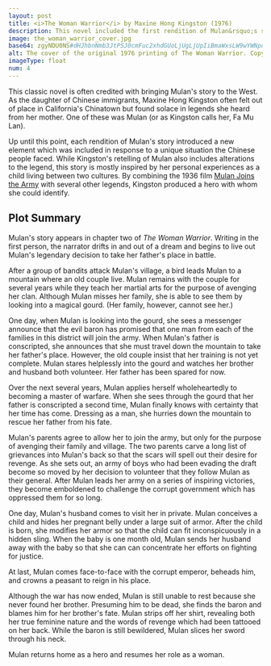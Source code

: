```yaml
---
layout: post
title: <i>The Woman Warrior</i> by Maxine Hong Kingston (1976)
description: This novel included the first rendition of Mulan&rsquo;s story which achieved widespread attention in the English-speaking world.
image: the_woman_warrior_cover.jpg
base64: zgyNDU0NS#dHJhbnNmb3JtPSJ0cmFuc2xhdGUoLjUgLjUpIiBmaWxsLW9wYWNpdHk9Ii41Ij48ZWxsaXBzZSBmaWxsPSIjZmZlNTM2IiBjeD0iMTMiIGN5PSIxMiIgcng9IjMiIHJ5PSIyIi8+PGVsbGlwc2UgZmlsbD0iI2NiYjJiYyIgY3g9IjciIGN5PSIzIiByeD0iMTEiIHJ5PSIxIi8+PHBhdGggZmlsbD0iIzQ3MDAxZCIgZD0iTTQgOGwtMTkgMjAgMi00NHoiLz48cGF0aCBmaWxsPSIjNjEwNjMwIiBkPSJNOS44IDcuMkwzNSA1LjEgMTQuNy00bDE0LjUgMjIuNXoiLz48L2c+PC9zdmc+
alt: The cover of the original 1976 printing of The Woman Warrior. Copyright &copy;1976 Alfred A. Knopf, Inc.
imageType: float
num: 4
---
```


This classic novel is often credited with bringing Mulan's story to the West. As the daughter of Chinese immigrants, Maxine Hong Kingston often felt out of place in California's Chinatown but found solace in legends she heard from her mother. One of these was Mulan (or as Kingston calls her, Fa Mu Lan).

Up until this point, each rendition of Mulan's story introduced a new element which was included in response to a unique situation the Chinese people faced. While Kingston's retelling of Mulan also includes alterations to the legend, this story is mostly inspired by her personal experiences as a child living between two cultures. By combining the 1936 film [Mulan Joins the Army](/pages/post_imperial/mulan_joins_the_army_1936) with several other legends, Kingston produced a hero with whom she could identify.

<h2>Plot Summary</h2>

Mulan's story appears in chapter two of *The Woman Warrior*. Writing in the first person, the narrator drifts in and out of a dream and begins to live out Mulan's legendary decision to take her father's place in battle.

After a group of bandits attack Mulan's village, a bird leads Mulan to a mountain where an old couple live. Mulan remains with the couple for several years while they teach her martial arts for the purpose of avenging her clan. Although Mulan misses her family, she is able to see them by looking into a magical gourd. (Her family, however, cannot see her.)

One day, when Mulan is looking into the gourd, she sees a messenger announce that the evil baron has promised that one man from each of the families in this district will join the army. When Mulan's father is conscripted, she announces that she must travel down the mountain to take her father's place. However, the old couple insist that her training is not yet complete. Mulan stares helplessly into the gourd and watches her brother and husband both volunteer. Her father has been spared for now.

Over the next several years, Mulan applies herself wholeheartedly to becoming a master of warfare. When she sees through the gourd that her father is conscripted a second time, Mulan finally knows with certainty that her time has come. Dressing as a man, she hurries down the mountain to rescue her father from his fate.

Mulan's parents agree to allow her to join the army, but only for the purpose of avenging their family and village. The two parents carve a long list of grievances into Mulan's back so that the scars will spell out their desire for revenge. As she sets out, an army of boys who had been evading the draft become so moved by her decision to volunteer that they follow Mulan as their general. After Mulan leads her army on a series of inspiring victories, they become emboldened to challenge the corrupt government which has oppressed them for so long.

One day, Mulan's husband comes to visit her in private. Mulan conceives a child and hides her pregnant belly under a large suit of armor. After the child is born, she modifies her armor so that the child can fit inconspicuously in a hidden sling. When the baby is one month old, Mulan sends her husband away with the baby so that she can can concentrate her efforts on fighting for justice.

At last, Mulan comes face-to-face with the corrupt emperor, beheads him, and crowns a peasant to reign in his place.

Although the war has now ended, Mulan is still unable to rest because she never found her brother. Presuming him to be dead, she finds the baron and blames him for her brother's fate. Mulan strips off her shirt, revealing both her true feminine nature and the words of revenge which had been tattooed on her back. While the baron is still bewildered, Mulan slices her sword through his neck.

Mulan returns home as a hero and resumes her role as a woman.
